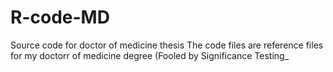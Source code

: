# R-code-MD
Source code for doctor of medicine thesis
The code files are reference files for my doctorr of medicine degree (Fooled by Significance Testing_
